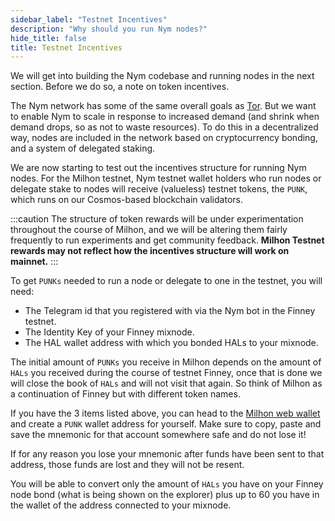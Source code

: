 ```yaml
---
sidebar_label: "Testnet Incentives"
description: "Why should you run Nym nodes?"
hide_title: false
title: Testnet Incentives
---
```


 

We will get into building the Nym codebase and running nodes in the next section. Before we do so, a note on token incentives.

The Nym network has some of the same overall goals as [Tor](https://tor-project.org). But we want to enable Nym to scale in response to increased demand (and shrink when demand drops, so as not to waste resources). To do this in a decentralized way, nodes are included in the network based on cryptocurrency bonding, and a system of delegated staking.

We are now starting to test out the incentives structure for running Nym nodes. For the Milhon testnet, Nym testnet wallet holders who run nodes or delegate stake to nodes will receive (valueless) testnet tokens, the `PUNK`, which runs on our Cosmos-based blockchain validators.

:::caution
The structure of token rewards will be under experimentation throughout the course of Milhon, and we will be altering them fairly frequently to run experiments and get community feedback. **Milhon Testnet rewards may not reflect how the incentives structure will work on mainnet.**
:::

To get `PUNKs` needed to run a node or delegate to one in the testnet, you will need:

* The Telegram id that you registered with via the Nym bot in the Finney testnet.
* The Identity Key of your Finney mixnode. 
* The HAL wallet address with which you bonded HALs to your mixnode. 

The initial amount of `PUNKs` you receive in Milhon depends on the amount of `HALs` you received during the course of testnet Finney, once that is done we will close the book of `HALs` and will not visit that again. So think of Milhon as a continuation of Finney but with different token names. 

If you have the 3 items listed above, you can head to the [Milhon web wallet](https://testnet-milhon-wallet.nymtech.net/) and create a `PUNK` wallet address for yourself. Make sure to copy, paste and save the mnemonic for that account somewhere safe and do not lose it!

If for any reason you lose your mnemonic after funds have been sent to that address, those funds are lost and they will not be resent. 

You will be able to convert only the amount of `HALs` you have on your Finney node bond (what is being shown on the explorer) plus up to 60 you have in the wallet of the address connected to your mixnode. 


